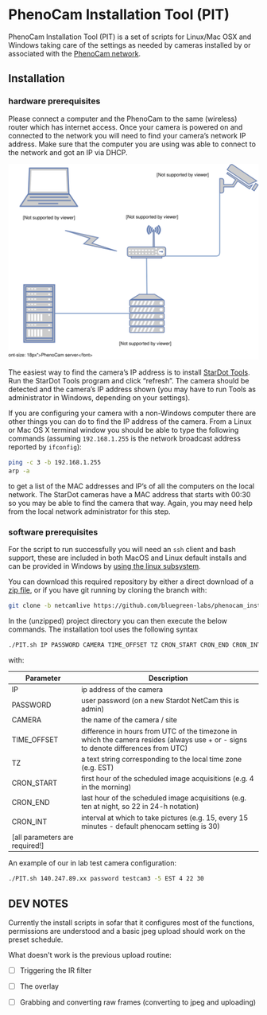 # PhenoCam Installation Tool (PIT)

PhenoCam Installation Tool (PIT) is a set of scripts for Linux/Mac OSX and Windows taking care of the settings as needed by cameras installed by or associated with the [PhenoCam network](http://phenocam.nau.edu).

## Installation

### hardware prerequisites

Please connect a computer and the PhenoCam to the same (wireless) router which has internet access. Once your camera is powered on and connected to the network you will need to find your camera’s network IP address. Make sure that the computer you are using was able to connect to the network and got an IP via DHCP.

![](./diagram.svg)

The easiest way to find the camera’s IP address is to install [StarDot Tools](http://www.stardot.com/downloads). Run the StarDot Tools program and click “refresh”. The camera should be detected and the camera’s IP address shown (you may have to run Tools as administrator in Windows, depending on your settings).

If you are configuring your camera with a non-Windows computer there are other things you can do to find the IP address of the camera. From a Linux or Mac OS X terminal window you should be able to type the following commands (assuming `192.168.1.255` is the network broadcast address reported by `ifconfig`):

```bash
ping -c 3 -b 192.168.1.255
arp -a
```

to get a list of the MAC addresses and IP’s of all the computers on the local network. The StarDot cameras have a MAC address that starts with 00:30 so you may be able to find the camera that way. Again, you may need help from the local network administrator for this step.

### software prerequisites

For the script to run successfully you will need an `ssh` client and bash support, these are included in both MacOS and Linux default installs and can be provided in Windows by [using the linux subsystem](https://learn.microsoft.com/en-us/windows/wsl/install). 

You can download this required repository by either a direct download of a [zip file](https://github.com/bluegreen-labs/phenocam_installation_tool/archive/refs/heads/netcamlive.zip), or if you have git running by cloning the branch with:

```bash
git clone -b netcamlive https://github.com/bluegreen-labs/phenocam_installation_tool.git
```

In the (unzipped) project directory you can then execute the below commands. The installation tool uses the following syntax

```bash
./PIT.sh IP PASSWORD CAMERA TIME_OFFSET TZ CRON_START CRON_END CRON_INT
```

with:

| Parameter     | Description |
| ------------- | ------------------------------ |
| IP            | ip address of the camera |
| PASSWORD      | user password (on a new Stardot NetCam this is admin) |
| CAMERA        | the name of the camera / site |
| TIME_OFFSET   | difference in hours from UTC of the timezone in which the camera resides (always use + or - signs to denote differences from UTC) |
| TZ            | a text string corresponding to the local time zone (e.g. EST) |
| CRON_START    | first hour of the scheduled image acquisitions (e.g. 4 in the morning) |
| CRON_END      | last hour of the scheduled image acquisitions (e.g. ten at night, so 22 in 24-h notation) |
| CRON_INT      | interval at which to take pictures (e.g. 15, every 15 minutes - default phenocam setting is 30) |
| [all parameters are required!] | |

An example of our in lab test camera configuration:

```bash
./PIT.sh 140.247.89.xx password testcam3 -5 EST 4 22 30
```

## DEV NOTES

Currently the install scripts in sofar that it configures most of the functions, permissions are understood and a basic jpeg upload should work on the preset schedule.

What doesn't work is the previous upload routine:

- [ ] Triggering the IR filter
- [ ] The overlay
- [ ] Grabbing and converting raw frames (converting to jpeg and uploading)

